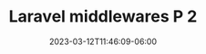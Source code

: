 ---
title: "Laravel middlewares P 2"
date: 2023-03-12T11:46:09-06:00
draft: false
showPagination: false
---
